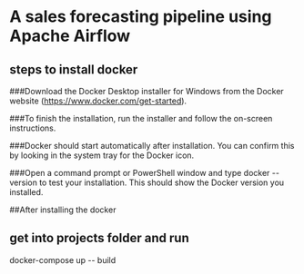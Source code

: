 #  A sales forecasting pipeline using Apache Airflow 
## steps to install docker 
###Download the Docker Desktop installer for Windows from the Docker website (https://www.docker.com/get-started).

###To finish the installation, run the installer and follow the on-screen instructions.

###Docker should start automatically after installation. You can confirm this by looking in the system tray for the Docker icon.

###Open a command prompt or PowerShell window and type docker --version to test your installation. This should show the Docker version you installed.

##After installing the docker 

## get into projects folder and run 
docker-compose up -- build


